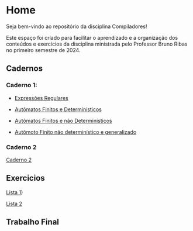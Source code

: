 # Home

Seja bem-vindo ao repositório da disciplina Compiladores!

Este espaço foi criado para facilitar o aprendizado e a organização dos conteúdos e exercícios da disciplina ministrada pelo Professor Bruno Ribas no primeiro semestre de 2024.

## Cadernos

### Caderno 1:

- [Expressões Regulares](./docs/Caderno/Caderno1/expressoesRegulares.md)

- [Autômatos Finitos e Determínisticos](./docs/Caderno/Caderno1/afd.md)

- [Autômatos Finitos e não Determinísticos](./docs/Caderno/Caderno1/afnd.md)

- [ Autômoto Finito não determinístico e generalizado](./docs/Caderno/Caderno1/afng.md)


### Caderno 2

[Caderno 2]()

## Exercicios

[Lista 1](/docs/Lista%201/lista1.md))

[Lista 2]()

## Trabalho Final